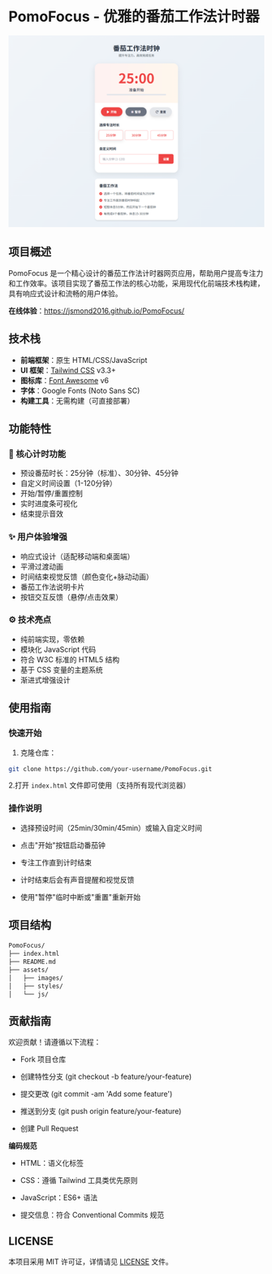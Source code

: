 # PomoFocus - 优雅的番茄工作法计时器

![PomoFocus Banner](./assets/images/pomoFocus.png) 
## 项目概述

PomoFocus 是一个精心设计的番茄工作法计时器网页应用，帮助用户提高专注力和工作效率。该项目实现了番茄工作法的核心功能，采用现代化前端技术栈构建，具有响应式设计和流畅的用户体验。

**在线体验**：https://jsmond2016.github.io/PomoFocus/

## 技术栈

- **前端框架**：原生 HTML/CSS/JavaScript
- **UI 框架**：[Tailwind CSS](https://tailwindcss.com/) v3.3+
- **图标库**：[Font Awesome](https://fontawesome.com/) v6
- **字体**：Google Fonts (Noto Sans SC)
- **构建工具**：无需构建（可直接部署）

## 功能特性

### 🍅 核心计时功能
- 预设番茄时长：25分钟（标准）、30分钟、45分钟
- 自定义时间设置（1-120分钟）
- 开始/暂停/重置控制
- 实时进度条可视化
- 结束提示音效

### ✨ 用户体验增强
- 响应式设计（适配移动端和桌面端）
- 平滑过渡动画
- 时间结束视觉反馈（颜色变化+脉动动画）
- 番茄工作法说明卡片
- 按钮交互反馈（悬停/点击效果）

### ⚙️ 技术亮点
- 纯前端实现，零依赖
- 模块化 JavaScript 代码
- 符合 W3C 标准的 HTML5 结构
- 基于 CSS 变量的主题系统
- 渐进式增强设计

## 使用指南

### 快速开始


1. 克隆仓库：
```bash
git clone https://github.com/your-username/PomoFocus.git
```

2.打开 `index.html` 文件即可使用（支持所有现代浏览器）

### 操作说明

- 选择预设时间（25min/30min/45min）或输入自定义时间

- 点击"开始"按钮启动番茄钟

- 专注工作直到计时结束

- 计时结束后会有声音提醒和视觉反馈

- 使用"暂停"临时中断或"重置"重新开始


## 项目结构

```
PomoFocus/
├── index.html
├── README.md
├── assets/
│   ├── images/
│   ├── styles/
│   └── js/
```


## 贡献指南

欢迎贡献！请遵循以下流程：

- Fork 项目仓库

- 创建特性分支 (git checkout -b feature/your-feature)

- 提交更改 (git commit -am 'Add some feature')

- 推送到分支 (git push origin feature/your-feature)

- 创建 Pull Request

**编码规范**

- HTML：语义化标签

- CSS：遵循 Tailwind 工具类优先原则

- JavaScript：ES6+ 语法

- 提交信息：符合 Conventional Commits 规范


## LICENSE

本项目采用 MIT 许可证，详情请见 [LICENSE](./LICENSE) 文件。
